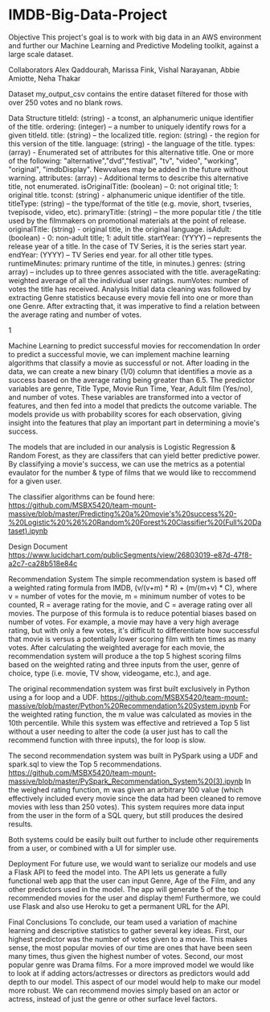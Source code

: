 # IMDB-Big-Data-Project

Objective
This project's goal is to work with big data in an AWS environment and further our Machine Learning and Predictive Modeling toolkit, against a large scale dataset.

Collaborators
Alex Qaddourah, Marissa Fink, Vishal Narayanan, Abbie Amiotte, Neha Thakar

Dataset
my_output_csv contains the entire dataset filtered for those with over 250 votes and no blank rows.

Data Structure
titleId: (string) - a tconst, an alphanumeric unique identifier of the title.
ordering: (integer) – a number to uniquely identify rows for a given titleId.
title: (string) – the localized title.
region: (string) - the region for this version of the title.
language: (string) - the language of the title.
types: (array) - Enumerated set of attributes for this alternative title. One or more of the following: "alternative","dvd","festival", "tv", "video", "working", "original", "imdbDisplay". Newvalues may be added in the future without warning.
attributes: (array) - Additional terms to describe this alternative title, not enumerated.
isOriginalTitle: (boolean) – 0: not original title; 1: original title.
tconst: (string) - alphanumeric unique identifier of the title.
titleType: (string) – the type/format of the title (e.g. movie, short, tvseries, tvepisode, video, etc).
primaryTitle: (string) – the more popular title / the title used by the filmmakers on promotional materials at the point of release.
originalTitle: (string) - original title, in the original language.
isAdult: (boolean) - 0: non-adult title; 1: adult title.
startYear: (YYYY) – represents the release year of a title. In the case of TV Series, it is the series start year.
endYear: (YYYY) – TV Series end year. for all other title types.
runtimeMinutes: primary runtime of the title, in minutes.)
genres: (string array) – includes up to three genres associated with the title.
averageRating: weighted average of all the individual user ratings.
numVotes: number of votes the title has received.
Analysis
Initial data cleaning was followed by extracting Genre statistics because every movie fell into one or more than one Genre. After extracting that, it was imperative to find a relation between the average rating and number of votes.

1

Machine Learning to predict successful movies for reccomendation
In order to predict a successful movie, we can implement machine learning algorithms that classify a movie as successful or not. After loading in the data, we can create a new binary (1/0) column that identifies a movie as a success based on the average rating being greater than 6.5. The predictor variables are genre, Title Type, Movie Run Time, Year, Adult film (Yes/no), and number of votes. These variables are transformed into a vector of features, and then fed into a model that predicts the outcome variable. The models provide us with probability scores for each observation, giving insight into the features that play an important part in determining a movie's success.

The models that are included in our analysis is Logistic Regression & Random Forest, as they are classifers that can yield better predictive power. By classifying a movie's success, we can use the metrics as a potential evaulator for the number & type of films that we would like to reccommend for a given user.

The classifier algorithms can be found here: https://github.com/MSBX5420/team-mount-massive/blob/master/Predicting%20a%20movie's%20success%20-%20Logistic%20%26%20Random%20Forest%20Classifier%20(Full%20Dataset).ipynb

Design Document
https://www.lucidchart.com/publicSegments/view/26803019-e87d-47f8-a2c7-ca28b518e84c

Recommendation System
The simple recommendation system is based off a weighted rating formula from IMDB, (v/(v+m) * R) + (m/(m+v) * C), where v = number of votes for the movie, m = minimum number of votes to be counted, R = average rating for the movie, and C = average rating over all movies. The purpose of this formula is to reduce potential biases based on number of votes. For example, a movie may have a very high average rating, but with only a few votes, it's difficult to differentiate how successful that movie is versus a potentially lower scoring film with ten times as many votes. After calculating the weighted average for each movie, the recommendation system will produce a the top 5 highest scoring films based on the weighted rating and three inputs from the user, genre of choice, type (i.e. movie, TV show, videogame, etc.), and age.

The original recommendation system was first built exclusively in Python using a for loop and a UDF. https://github.com/MSBX5420/team-mount-massive/blob/master/Python%20Recommendation%20System.ipynb For the weighted rating function, the m value was calculated as movies in the 10th percentile. While this system was effective and retrieved a Top 5 list without a user needing to alter the code (a user just has to call the recommend function with three inputs), the for loop is slow.

The second recommendation system was built in PySpark using a UDF and spark.sql to view the Top 5 recommendations. https://github.com/MSBX5420/team-mount-massive/blob/master/PySpark_Recommendation_System%20(3).ipynb In the weighed rating function, m was given an arbitrary 100 value (which effectively included every movie since the data had been cleaned to remove movies with less than 250 votes). This system requires more data input from the user in the form of a SQL query, but still produces the desired results.

Both systems could be easily built out further to include other requirements from a user, or combined with a UI for simpler use.

Deployment
For future use, we would want to serialize our models and use a Flask API to feed the model into. The API lets us generate a fully functional web app that the user can input Genre, Age of the Film, and any other predictors used in the model. The app will generate 5 of the top recommended movies for the user and display them! Furthermore, we could use Flask and also use Heroku to get a permanent URL for the API.

Final Conclusions
To conclude, our team used a variation of machine learning and descriptive statistics to gather several key ideas. First, our highest predictor was the number of votes given to a movie. This makes sense, the most popular movies of our time are ones that have been seen many times, thus given the highest number of votes. Second, our most popular genre was Drama films. For a more improved model we would like to look at if adding actors/actresses or directors as predictors would add depth to our model. This aspect of our model would help to make our model more robust. We can recommend movies simply based on an actor or actress, instead of just the genre or other surface level factors.
